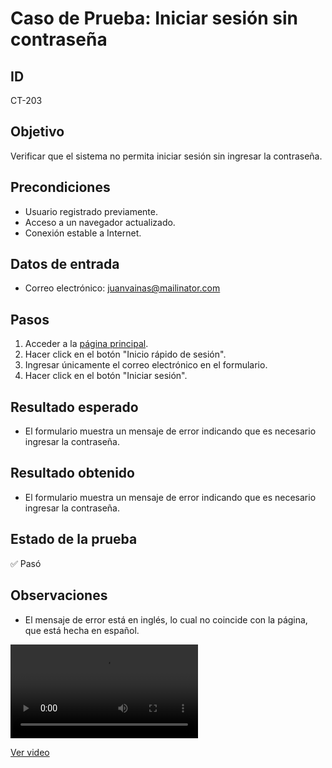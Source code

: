 # Caso de Prueba: Iniciar sesión sin contraseña

## ID

CT-203

## Objetivo

Verificar que el sistema no permita iniciar sesión sin ingresar la contraseña.

## Precondiciones

- Usuario registrado previamente.
- Acceso a un navegador actualizado.
- Conexión estable a Internet.

## Datos de entrada

- Correo electrónico: juanvainas@mailinator.com

## Pasos

1. Acceder a la [página principal](https://roescr.com/).
2. Hacer click en el botón "Inicio rápido de sesión".
3. Ingresar únicamente el correo electrónico en el formulario.
4. Hacer click en el botón "Iniciar sesión".

## Resultado esperado

- El formulario muestra un mensaje de error indicando que es necesario ingresar la contraseña.

## Resultado obtenido

- El formulario muestra un mensaje de error indicando que es necesario ingresar la contraseña.

## Estado de la prueba

✅ Pasó

## Observaciones

- El mensaje de error está en inglés, lo cual no coincide con la página, que está hecha en español.

<video src="Prueba3.mp4" controls>
    Tu navegador no soporta la reproducción de video.
</video>

[Ver video](./Prueba3.mp4)